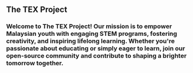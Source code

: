## The TEX Project

### Welcome to The TEX Project! Our mission is to empower Malaysian youth with engaging STEM programs, fostering creativity, and inspiring lifelong learning. Whether you're passionate about educating or simply eager to learn, join our open-source community and contribute to shaping a brighter tomorrow together.